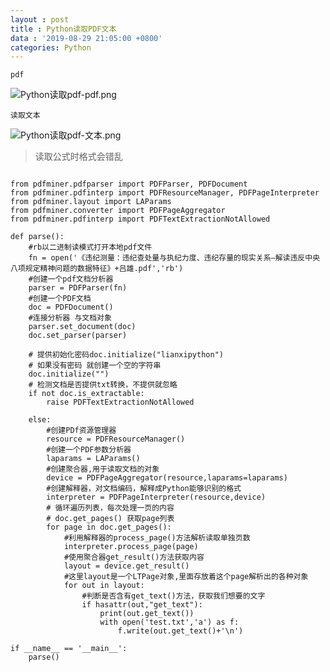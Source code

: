 ```yaml
---
layout : post
title : Python读取PDF文本
data : '2019-08-29 21:05:00 +0800'
categories: Python
---
```

`pdf`

![Python读取pdf-pdf.png]("https://raw.githubusercontent.com/lvxiong7zg/lvxiong7zg.github.io/master/_posts/%E6%95%B0%E6%8D%AE%E6%8C%96%E6%8E%98/Python%E8%AF%BB%E5%8F%96PDF%E6%95%B0%E6%8D%AE/Python%E8%AF%BB%E5%8F%96pdf-pdf.png")

`读取文本`
<!-- more -->

![Python读取pdf-文本.png]("https://github.com/lvxiong7zg/lvxiong7zg.github.io/blob/master/_posts/%E6%95%B0%E6%8D%AE%E6%8C%96%E6%8E%98/Python%E8%AF%BB%E5%8F%96PDF%E6%95%B0%E6%8D%AE/Python%E8%AF%BB%E5%8F%96pdf-%E6%96%87%E6%9C%AC.png")

>读取公式时格式会错乱

````YMAL

from pdfminer.pdfparser import PDFParser, PDFDocument
from pdfminer.pdfinterp import PDFResourceManager, PDFPageInterpreter
from pdfminer.layout import LAParams
from pdfminer.converter import PDFPageAggregator
from pdfminer.pdfinterp import PDFTextExtractionNotAllowed

def parse():
    #rb以二进制读模式打开本地pdf文件
    fn = open('《违纪测量：违纪查处量与执纪力度、违纪存量的现实关系—解读违反中央八项规定精神问题的数据特征》+吕雄.pdf','rb')
    #创建一个pdf文档分析器
    parser = PDFParser(fn)
    #创建一个PDF文档
    doc = PDFDocument()
    #连接分析器 与文档对象
    parser.set_document(doc)
    doc.set_parser(parser)

    # 提供初始化密码doc.initialize("lianxipython")
    # 如果没有密码 就创建一个空的字符串
    doc.initialize("")
    # 检测文档是否提供txt转换，不提供就忽略
    if not doc.is_extractable:
        raise PDFTextExtractionNotAllowed

    else:
        #创建PDf资源管理器
        resource = PDFResourceManager()
        #创建一个PDF参数分析器
        laparams = LAParams()
        #创建聚合器,用于读取文档的对象
        device = PDFPageAggregator(resource,laparams=laparams)
        #创建解释器，对文档编码，解释成Python能够识别的格式
        interpreter = PDFPageInterpreter(resource,device)
        # 循环遍历列表，每次处理一页的内容
        # doc.get_pages() 获取page列表
        for page in doc.get_pages():
            #利用解释器的process_page()方法解析读取单独页数
            interpreter.process_page(page)
            #使用聚合器get_result()方法获取内容
            layout = device.get_result()
            #这里layout是一个LTPage对象,里面存放着这个page解析出的各种对象
            for out in layout:
                #判断是否含有get_text()方法，获取我们想要的文字
                if hasattr(out,"get_text"):
                    print(out.get_text())
                    with open('test.txt','a') as f:
                        f.write(out.get_text()+'\n')

if __name__ == '__main__':
    parse()
    
````
